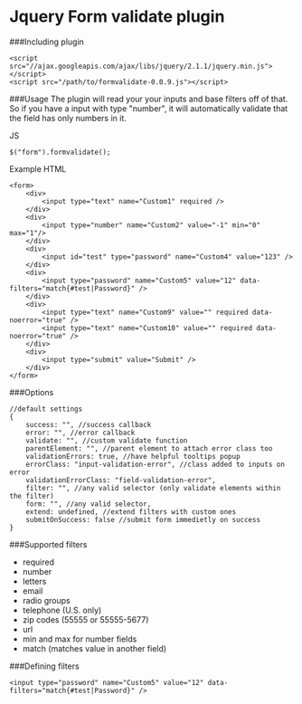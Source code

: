 Jquery Form validate plugin
============

###Including plugin

```
<script src="//ajax.googleapis.com/ajax/libs/jquery/2.1.1/jquery.min.js"></script>
<script src="/path/to/formvalidate-0.0.9.js"></script>
```

###Usage
The plugin will read your your inputs and base filters off of that. So if you have a input with type "number", it will automatically validate that the field has only numbers in it.

JS
```
$("form").formvalidate();
```

Example HTML
```
<form>
    <div>
        <input type="text" name="Custom1" required />
    </div>
    <div>
        <input type="number" name="Custom2" value="-1" min="0"  max="1"/>
    </div>
    <div>
        <input id="test" type="password" name="Custom4" value="123" />
    </div>
    <div>
        <input type="password" name="Custom5" value="12" data-filters="match{#test|Password}" />
    </div>
    <div>
        <input type="text" name="Custom9" value="" required data-noerror="true" />
        <input type="text" name="Custom10" value="" required data-noerror="true" />
    </div>
    <div>
        <input type="submit" value="Submit" />
    </div>
</form>
```

###Options
```
//default settings
{
    success: "", //success callback
    error: "", //error callback
    validate: "", //custom validate function
    parentElement: "", //parent element to attach error class too
    validationErrors: true, //have helpful tooltips popup
    errorClass: "input-validation-error", //class added to inputs on error
    validationErrorClass: "field-validation-error",
    filter: "", //any valid selector (only validate elements within the filter)
    form: "", //any valid selector,
    extend: undefined, //extend filters with custom ones
    submitOnSuccess: false //submit form immedietly on success
}
```

###Supported filters
- required
- number
- letters
- email
- radio groups
- telephone (U.S. only)
- zip codes (55555 or 55555-5677)
- url
- min and max for number fields
- match (matches value in another field)

###Defining filters
```
<input type="password" name="Custom5" value="12" data-filters="match{#test|Password}" />
```
